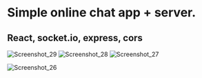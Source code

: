 # Simple online chat app + server. 

## React, socket.io, express, cors

![Screenshot_29](https://user-images.githubusercontent.com/43748738/227796983-e9c12db3-95c7-43e2-8480-4c1c61a04d1f.jpg)
![Screenshot_28](https://user-images.githubusercontent.com/43748738/227796991-4d6fdb74-01bb-439b-a604-339e39f07c69.jpg)
![Screenshot_27](https://user-images.githubusercontent.com/43748738/227796994-1ac85633-43df-4849-adcf-7eb0f497920a.jpg)

![Screenshot_26](https://user-images.githubusercontent.com/43748738/227797004-7f70cfc0-7757-4221-ad7e-5235ba4528d9.jpg)

